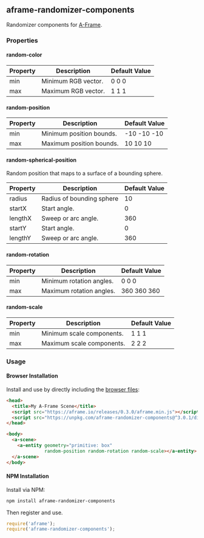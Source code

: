 ## aframe-randomizer-components

Randomizer components for [A-Frame](https://aframe.io).

### Properties

#### random-color

| Property | Description         | Default Value |
|----------|---------------------|---------------|
| min      | Minimum RGB vector. | 0 0 0         |
| max      | Maximum RGB vector. | 1 1 1         |

#### random-position

| Property | Description              | Default Value |
|----------|--------------------------|---------------|
| min      | Minimum position bounds. | -10 -10 -10   |
| max      | Maximum position bounds. | 10 10 10      |

#### random-spherical-position

Random position that maps to a surface of a bounding sphere.

| Property | Description               | Default Value |
|----------|---------------------------|---------------|
| radius   | Radius of bounding sphere | 10            |
| startX   | Start angle.              | 0             |
| lengthX  | Sweep or arc angle.       | 360           |
| startY   | Start angle.              | 0             |
| lengthY  | Sweep or arc angle.       | 360           |

#### random-rotation

| Property | Description              | Default Value |
|----------|--------------------------|---------------|
| min      | Minimum rotation angles. | 0 0 0         |
| max      | Maximum rotation angles. | 360 360 360   |

#### random-scale

| Property | Description               | Default Value |
|----------|---------------------------|---------------|
| min      | Minimum scale components. | 1 1 1         |
| max      | Maximum scale components. | 2 2 2         |

### Usage

#### Browser Installation

Install and use by directly including the [browser files](dist):

```html
<head>
  <title>My A-Frame Scene</title>
  <script src="https://aframe.io/releases/0.3.0/aframe.min.js"></script>
  <script src="https://unpkg.com/aframe-randomizer-components@^3.0.1/dist/aframe-randomizer-components.min.js"></script>
</head>

<body>
  <a-scene>
    <a-entity geometry="primitive: box"
              random-position random-rotation random-scale></a-entity>
  </a-scene>
</body>
```

#### NPM Installation

Install via NPM:

```bash
npm install aframe-randomizer-components
```

Then register and use.

```js
require('aframe');
require('aframe-randomizer-components');
```
